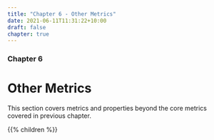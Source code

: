 ```yaml
---
title: "Chapter 6 - Other Metrics"
date: 2021-06-11T11:31:22+10:00
draft: false
chapter: true
---
```


### Chapter 6

# Other Metrics

This section covers metrics and properties beyond the core metrics covered in previous chapter.

{{% children %}}